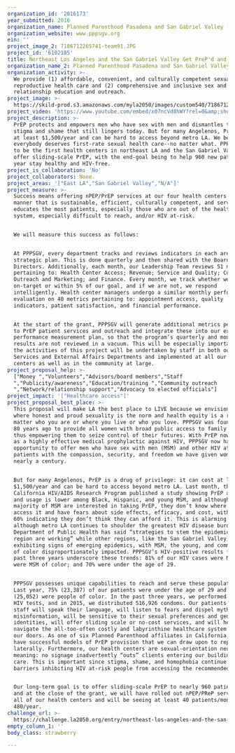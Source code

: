 ```yaml
---
organization_id: '2016173'
year_submitted: 2016
organization_name: Planned Parenthood Pasadena and San Gabriel Valley (PPPSGV)
organization_website: www.pppsgv.org
ein: ''
project_image_2: 7186712265741-team91.JPG
project_id: '6102185'
title: Northeast Los Angeles and the San Gabriel Valley Get PreP'd and PEP'd!!
organization_name_2: Planned Parenthood Pasadena and San Gabriel Valley (PPPSGV)
organization_activity: >-
  We provide (1) affordable, convenient, and culturally competent sexual and
  reproductive health care and (2) comprehensive and inclusive sex and
  relationship education and outreach.
project_image: >-
  https://skild-prod.s3.amazonaws.com/myla2050/images/custom540/7186712265741-team91.JPG
project_video: 'https://www.youtube.com/embed/x07ncVd8hWY?rel=0&amp;showinfo=0'
project_description: >-
  PrEP protects and empowers men who have sex with men and dismantles the sexual
  stigma and shame that still lingers today. But for many Angelenos, PrEP costs
  at least $1,500/year and can be hard to access beyond metro LA. We believe
  everybody deserves first-rate sexual health care--no matter what. PPPSGV aims
  to be the first health centers in northeast LA and the San Gabriel Valley to
  offer sliding-scale PrEP, with the end-goal being to help 960 new patients per
  year stay healthy and HIV-free.
project_is_collaboration: 'No'
project_collaborators: None.
project_areas: '["East LA","San Gabriel Valley","N/A"]'
project_measure: >-
  Success means offering nPEP/PrEP services at our four health centers in a
  manner that is sustainable, efficient, culturally competent, and serves and
  educates the most patients, especially those who are out of the healthcare
  system, especially difficult to reach, and/or HIV at-risk.  


  We will measure this success as follows: 


  At PPPSGV, every department tracks and reviews indicators in each area of our
  strategic plan. This is done quarterly and then shared with the Board of
  Directors. Additionally, each month, our Leadership Team reviews 51 metrics
  pertaining to: Health Center Access; Revenue; Service and Quality; Compliance;
  Outreach and Marketing; and Finance. Every month, we track whether we are
  on-target or within 5% of our goal, and if we are not, we respond
  intelligently. Health center managers undergo a similar monthly performance
  evaluation on 40 metrics pertaining to: appointment access, quality
  indicators, patient satisfaction, and financial performance. 


  At the start of the grant, PPPSGV will generate additional metrics pertaining
  to PrEP patient services and outreach and integrate these into our existing
  performance measurement plan, so that the program’s quarterly and monthly
  results are not reviewed in a vacuum. This will be especially important since
  the activities of this project will be undertaken by staff in both our Patient
  Services and External Affairs Departments and implemented at all our health
  centers as well as in the community at large.
project_proposal_help: >-
  ["Money ","Volunteers","Advisors/board members","Staff
  ","Publicity/awareness","Education/training ","Community outreach
  ","Network/relationship support","Advocacy to elected officials"]
project_impact: '["Healthcare access"]'
project_proposal_best_place: >-
  This proposal will make LA the best place to LIVE because we envision a place
  where honest and proud sexuality is the norm and health equity is a reality—no
  matter who you are or where you live or who you love. PPPSGV was founded over
  80 years ago to provide all women with broad public access to family planning,
  thus empowering them to seize control of their futures. With PrEP now proven
  as a highly effective medical prophylactic against HIV, PPPSGV now has the
  opportunity to offer men who have sex with men (MSM) and other HIV at-risk
  patients with the compassion, security, and freedom we have given women for
  nearly a century. 


  But for many Angelenos, PrEP is a drug of privilege: it can cost at least
  $1,500/year and can be hard to access beyond metro LA. Last month, the
  California HIV/AIDS Research Program published a study showing PrEP awareness
  and usage is lower among Black, Hispanic, and young MSM, and although the
  majority of MSM are interested in taking PrEP, they don’t know where or how to
  access it and have fears about side effects, efficacy, and cost, with nearly
  60% indicating they don’t think they can afford it. This is alarming because,
  although metro LA continues to shoulder the greatest HIV disease burden, the
  Department of Public Health has said “strategies to stem the epidemic in this
  region are working” while other regions, like the San Gabriel Valley, are
  exhibiting signs of emerging epidemics, with MSM, the young, and communities
  of color disproportionately impacted. PPPSGV’s HIV-positive results from the
  past three years underscore these trends: 81% of our HIV cases were MSM; 57%
  were MSM of color; and 70% were under the age of 29. 


  PPPSGV possesses unique capabilities to reach and serve these populations.
  Last year, 75% (23,387) of our patients were under the age of 29 and 81%
  (25,052) were people of color. In the past three years, we performed 32,409
  HIV tests, and in 2015, we distributed 516,926 condoms. Our patients know our
  staff will speak their language, will listen to fears and dispel myths and
  misinformation, will be sensitive to their sexual preferences and gender
  identities, will offer sliding scale or no-cost services, and will help them
  navigate the all-too-often costly and labyrinthine healthcare system beyond
  our doors. As one of six Planned Parenthood affiliates in California, we also
  have successful models of PrEP provision that we can draw upon to replicate
  laterally. Furthermore, our health centers are sexual-orientation neutral,
  meaning: no signage inadvertently “outs” clients entering our buildings for
  care. This is important since stigma, shame, and homophobia continue to be key
  barriers inhibiting HIV at-risk people from accessing the recommended care.  


  Our long-term goal is to offer sliding-scale PrEP to nearly 960 patients/year,
  and at the close of the grant, we will have rolled out nPEP/PReP services at
  all of our health centers and will be seeing at least 40 patients/month or
  480/year.
challenge_url: >-
  https://challenge.la2050.org/entry/northeast-los-angeles-and-the-san-gabriel-valley-get-prepd-and-pepd!!
empty_column_1: ''
body_class: strawberry

---
```

